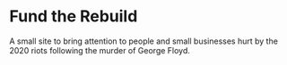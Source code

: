 # Fund the Rebuild

A small site to bring attention to people and small businesses hurt by the 2020 riots following the murder of George Floyd.
